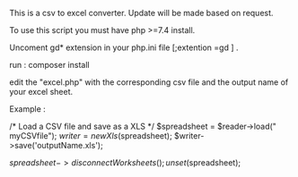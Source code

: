 This is a csv to excel converter. 
Update will be made based on request.

To use this script you must have php >=7.4 install.

Uncoment gd* extension in your php.ini file [;extention =gd ] .

run : composer install  

edit the "excel.php"  with the corresponding csv file and the output name of your excel sheet.

Example :

/* Load a CSV file and save as a XLS */
$spreadsheet = $reader->load(" myCSVfile");
$writer = new Xls($spreadsheet);
$writer->save('outputName.xls');
 
$spreadsheet->disconnectWorksheets();
unset($spreadsheet);
